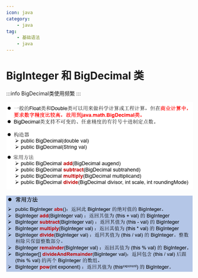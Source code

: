 ```yaml
---
icon: java
category: 
    - java
tag: 
    - 基础语法
    - java
---
```

# BigInteger 和 BigDecimal 类
:::info
BigDecimal类使用频繁
:::

![image-20220719213457654](https://raw.githubusercontent.com/T4mako/ImageBed/main/image-20220719213457654.png)

![image-20220719213410722](https://raw.githubusercontent.com/T4mako/ImageBed/main/image-20220719213410722.png)

